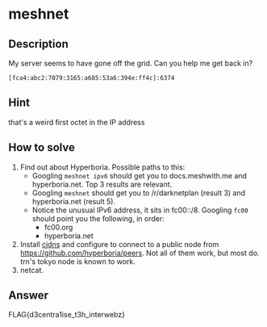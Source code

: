 # meshnet

## Description

My server seems to have gone off the grid. Can you help me get back in?

`[fca4:abc2:7079:3165:a685:53a6:394e:ff4c]:6374`  

## Hint

that's a weird first octet in the IP address

## How to solve

1. Find out about Hyperboria. Possible paths to this:  
   * Googling `meshnet ipv6` should get you to docs.meshwith.me and hyperboria.net. Top 3 results are relevant.
   * Googling `meshnet` should get you to /r/darknetplan (result 3) and hyperboria.net (result 5).
   * Notice the unusual IPv6 address, it sits in fc00::/8. Googling `fc00` should point you the following, in order:
     * fc00.org
     * hyperboria.net
3. Install [cjdns](https://github.com/cjdelisle/cjdns) and configure to connect to a public node from https://github.com/hyperboria/peers. Not all of them work, but most do. trn's tokyo node is known to work.
4. netcat.

## Answer
FLAG{d3centra1ise_t3h_interwebz}
